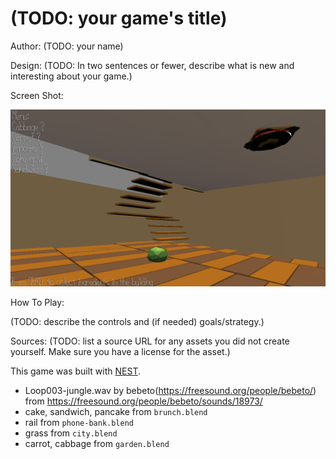 # (TODO: your game's title)

Author: (TODO: your name)

Design: (TODO: In two sentences or fewer, describe what is new and interesting about your game.)

Screen Shot:

![Screen Shot](screenshot.png)

How To Play:

(TODO: describe the controls and (if needed) goals/strategy.)

Sources: (TODO: list a source URL for any assets you did not create yourself. Make sure you have a license for the asset.)

This game was built with [NEST](NEST.md).

- Loop003-jungle.wav by bebeto(https://freesound.org/people/bebeto/) from https://freesound.org/people/bebeto/sounds/18973/
- cake, sandwich, pancake from `brunch.blend`
- rail from `phone-bank.blend`
- grass from `city.blend`
- carrot, cabbage from `garden.blend`